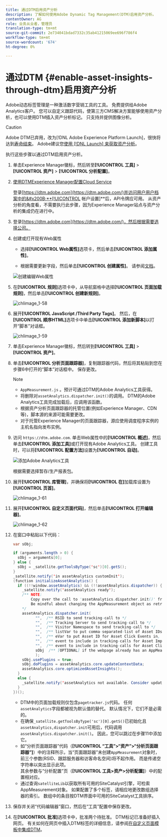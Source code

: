 ```yaml
---
title: 通过DTM启用资产分析
description: 了解如何使用Adobe Dynamic Tag Management(DTM)启用资产分析。
contentOwner: AG
role: 业务从业者，管理员
translation-type: tm+mt
source-git-commit: 2e734041bdad7332c35ab41215069ee696f786f4
workflow-type: tm+mt
source-wordcount: '674'
ht-degree: 0%

---
```



# 通过DTM {#enable-asset-insights-through-dtm}启用资产分析

Adobe动态标签管理是一种激活数字营销工具的工具。 免费提供给Adobe Analytics客户。 您可以自定义跟踪代码，使第三方CMS解决方案能够使用资产分析，也可以使用DTM插入资产分析标记。 只支持并提供图像分析。

>[!CAUTION]
>
>Adobe DTM已弃用，改为[!DNL Adobe Experience Platform Launch]，很快将达到[寿命结束](https://medium.com/launch-by-adobe/dtm-plans-for-a-sunset-3c6aab003a6f)。 Adobe建议您[使用 [!DNL Launch] 来获取资产分析](https://experienceleague.adobe.com/docs/experience-manager-learn/assets/advanced/asset-insights-launch-tutorial.html)。

执行这些步骤以通过DTM启用资产分析。

1. 单击Experience Manager徽标，然后转至&#x200B;**[!UICONTROL 工具]** > **[!UICONTROL 资产]** > **[!UICONTROL 分析配置]**。
1. [使用DTMExperience Manager配置Cloud Service](/help/sites-administering/dtm.md)

   登录[https://dtm.adobe.com](https://dtm.adobe.com/)并访问用户用户档案中的&#x200B;**[!UICONTROL 帐户设置]**&#x200B;后，API令牌应可用。 从资产分析的角度看，不需要执行此步骤，因为Experience Manager站点与资产分析的集成仍在进行中。

1. 登录[https://dtm.adobe.com](https://dtm.adobe.com/)，然后根据需要选择公司。
1. 创建或打开现有Web属性

   * 选择&#x200B;**[!UICONTROL Web属性]**&#x200B;选项卡，然后单击&#x200B;**[!UICONTROL 添加属性]**。

   * 根据需要更新字段，然后单击&#x200B;**[!UICONTROL 创建属性]**。 请参阅[文档](https://experienceleague.adobe.com/docs/experience-manager-learn/getting-started-wknd-tutorial-develop/overview.html)。

   ![创建编辑Web属性](assets/Create-edit-web-property.png)

1. 在&#x200B;**[!UICONTROL 规则]**&#x200B;选项卡中，从导航窗格中选择&#x200B;**[!UICONTROL 页面加载规则]**，然后单击&#x200B;**[!UICONTROL 创建新规则]**。

   ![chlimage_1-58](assets/chlimage_1-194.png)

1. 展开&#x200B;**[!UICONTROL JavaScript /Third Party Tags]**。 然后，在&#x200B;**[!UICONTROL 顺序HTML]**&#x200B;选项卡中单击&#x200B;**[!UICONTROL 添加新脚本]**&#x200B;以打开“脚本”对话框。

   ![chlimage_1-59](assets/chlimage_1-195.png)

1. 单击Experience Manager徽标，然后转到&#x200B;**[!UICONTROL 工具]** > **[!UICONTROL 资产]**。
1. 单击&#x200B;**[!UICONTROL 分析页面跟踪器]**，复制跟踪器代码，然后将其粘贴到您在步骤6中打开的“脚本”对话框中。 保存更改。

   >[!NOTE]
   >
   >* `AppMeasurement.js` 。预计可通过DTM的Adobe Analytics工具获得。
   >* 将删除对`assetAnalytics.dispatcher.init()`的调用。 DTM的Adobe Analytics工具完成加载后，应调用该函数。
   >* 根据资产分析页面跟踪器的托管位置(例如Experience Manager、CDN等)，脚本源的来源可能需要更改。
   >* 对于托管Experience Manager的页面跟踪器，源应使用调度程序实例的主机名指向发布实例。


1. 访问 `https://dtm.adobe.com`. 单击Web属性中的&#x200B;**[!UICONTROL 概述]**，然后单击&#x200B;**[!UICONTROL 添加工具]**&#x200B;或打开现有Adobe Analytics工具。 创建工具时，可以将&#x200B;**[!UICONTROL 配置方法]**&#x200B;设置为&#x200B;**[!UICONTROL 自动]**。

   ![添加Adobe Analytics工具](assets/Add-Adobe-Analytics-Tool.png)

   根据需要选择暂存/生产报表包。

1. 展开&#x200B;**[!UICONTROL 库管理]**，并确保将&#x200B;**[!UICONTROL 在]**&#x200B;加载库设置为&#x200B;**[!UICONTROL 页首]**。

   ![chlimage_1-61](assets/chlimage_1-197.png)

1. 展开&#x200B;**[!UICONTROL 自定义页面代码]**，然后单击&#x200B;**[!UICONTROL 打开编辑器]**。

   ![chlimage_1-62](assets/chlimage_1-198.png)

1. 在窗口中粘贴以下代码：

   ```Java
   var sObj;
   
   if (arguments.length > 0) {
     sObj = arguments[0];
   } else {
     sObj = _satellite.getToolsByType('sc')[0].getS();
   }
   _satellite.notify('in assetAnalytics customInit');
   (function initializeAssetAnalytics() {
     if ((!!window.assetAnalytics) && (!!assetAnalytics.dispatcher)) {
       _satellite.notify('assetAnalytics ready');
       /** NOTE:
           Copy over the call to 'assetAnalytics.dispatcher.init()' from Assets Pagetracker
           Be mindful about changing the AppMeasurement object as retrieved above.
       */
       assetAnalytics.dispatcher.init(
             "",  /** RSID to send tracking-call to */
             "",  /** Tracking Server to send tracking-call to */
             "",  /** Visitor Namespace to send tracking-call to */
             "",  /** listVar to put comma-separated-list of Asset IDs for Asset Impression Events in tracking-call, e.g. 'listVar1' */
             "",  /** eVar to put Asset ID for Asset Click Events in, e.g. 'eVar3' */
             "",  /** event to include in tracking-calls for Asset Impression Events, e.g. 'event8' */
             "",  /** event to include in tracking-calls for Asset Click Events, e.g. 'event7' */
             sObj  /** [OPTIONAL] if the webpage already has an AppMeasurement object, include the object here. If unspecified, Pagetracker Core shall create its own AppMeasurement object */
             );
       sObj.usePlugins = true;
       sObj.doPlugins = assetAnalytics.core.updateContextData;
       assetAnalytics.core.optimizedAssetInsights();
     }
     else {
       _satellite.notify('assetAnalytics not available. Consider updating the Custom Page Code', 4);
     }
   })();
   ```

   * DTM中的页面加载规则仅包含`pagetracker.js`代码。 任何`assetAnalytics`字段都被视为默认值的替代。 默认情况下，它们不是必需的。
   * 在确保`_satellite.getToolsByType('sc')[0].getS()`已初始化且`assetAnalytics,dispatcher.init`可用后，代码调用`assetAnalytics.dispatcher.init()`。 因此，您可以跳过在步骤11中添加它。
   * 如“分析页面跟踪器”代码（**[!UICONTROL “工具”>“资产”>“分析页面跟踪器”]**）中的注释所示，当“页面跟踪器”未创建`AppMeasurement`对象时，前三个参数(RSID、跟踪服务器和访客命名空间)将不起作用。 而是传递空字符串以突出显示此项。\
      其余参数与“分析配置”页（**[!UICONTROL 工具>资产>分析配置]**）中的配置相对应。
   * 通过查询`satelliteLib`以获取所有可用的SiteCatalyst引擎，可检索AppMeasurement对象。 如果配置了多个标签，请相应地更改数组选择器的索引。 数组中的条目按DTM界面中可用的SiteCatalyst工具排序。

1. 保存并关闭“代码编辑器”窗口，然后在“工具”配置中保存更改。
1. 在&#x200B;**[!UICONTROL 批准]**&#x200B;选项卡中，批准两个待批准。 DTM标记已准备好插入网页。 有关如何在网页中插入DTM标签的详细信息，请参阅[在自定义页面模板中集成DTM](https://blogs.adobe.com/experiencedelivers/experience-management/integrating-dtm-custom-aem6-page-template/)。
